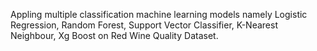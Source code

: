 Appling multiple classification machine learning models namely Logistic Regression, Random Forest, Support Vector Classifier, K-Nearest Neighbour, Xg Boost on Red Wine Quality Dataset.
